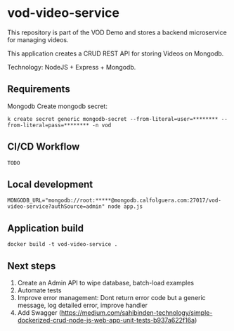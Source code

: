 # vod-video-service
This repository is part of the VOD Demo and stores a backend microservice for managing videos.

This application creates a CRUD REST API for storing Videos on Mongodb.

Technology: NodeJS + Express + Mongodb.

## Requirements
Mongodb
Create mongodb secret:
```
k create secret generic mongodb-secret --from-literal=user=******** --from-literal=pass=******** -n vod
```

## CI/CD Workflow
`TODO`


## Local development
```
MONGODB_URL="mongodb://root:*****@mongodb.calfolguera.com:27017/vod-video-service?authSource=admin" node app.js
```

## Application build
```
docker build -t vod-video-service .
```

## Next steps
1. Create an Admin API to wipe database, batch-load examples
1. Automate tests
1. Improve error management: Dont return error code but a generic message, log detailed error, improve handler
1. Add Swagger (https://medium.com/sahibinden-technology/simple-dockerized-crud-node-js-web-app-unit-tests-b937a622f16a)